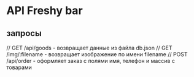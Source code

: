 # API Freshy bar

## запросы

// GET /api/goods - возвращает данные из файла db.json
// GET /img/:filename - возвращает изображение по имени filename
// POST /api/order - оформляет заказ с полями имя, телефон и массив с товарами

